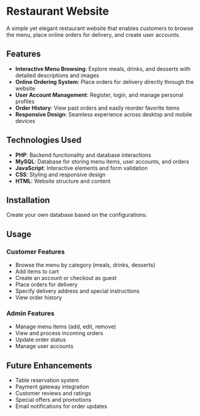 # Restaurant Website

A simple yet elegant restaurant website that enables customers to browse the menu, place online orders for delivery, and create user accounts.

## Features

- **Interactive Menu Browsing**: Explore meals, drinks, and desserts with detailed descriptions and images
- **Online Ordering System**: Place orders for delivery directly through the website
- **User Account Management**: Register, login, and manage personal profiles
- **Order History**: View past orders and easily reorder favorite items
- **Responsive Design**: Seamless experience across desktop and mobile devices

## Technologies Used

- **PHP**: Backend functionality and database interactions
- **MySQL**: Database for storing menu items, user accounts, and orders
- **JavaScript**: Interactive elements and form validation
- **CSS**: Styling and responsive design
- **HTML**: Website structure and content


## Installation

Create your own database based on the configurations:

## Usage

### Customer Features
- Browse the menu by category (meals, drinks, desserts)
- Add items to cart
- Create an account or checkout as guest
- Place orders for delivery
- Specify delivery address and special instructions
- View order history

### Admin Features
- Manage menu items (add, edit, remove)
- View and process incoming orders
- Update order status
- Manage user accounts


## Future Enhancements

- Table reservation system
- Payment gateway integration
- Customer reviews and ratings
- Special offers and promotions
- Email notifications for order updates

